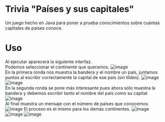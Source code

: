 # Trivia "Países y sus capitales"
Un juego hecho en Java para poner a prueba conocimientos sobre cuántas capitales de países conoce.

# Uso
Al ejecutar aparecerá la siguiente interfaz.<br>
Podemos seleccionar el continente que queramos.
![image](https://user-images.githubusercontent.com/106128245/175450101-31356dec-b074-4fd9-bbb9-710a73642d8f.png)
<br>
En la primera ronda nos muestra la bandera y el nombre un país, juntamos puntos al escribir correctamente la capital de ese país (sin tildes).
![image](https://user-images.githubusercontent.com/106128245/175450311-74e7db10-96ee-41a4-aea2-125baa5e4161.png)
![image](https://user-images.githubusercontent.com/106128245/175450374-aa280c0c-c8ea-457f-bb24-721715c62a71.png)
<br>
En la segunda ronda se pone más interesante pues ahora sólo muestra la bandera y debemos escribir tanto el nombre del país como su capital.
![image](https://user-images.githubusercontent.com/106128245/175450457-9acdf3b4-7d1c-45f5-81d6-195c7feb3ada.png)
<br>
Al final muestra un mensaje con el número de países que conocemos.
![image](https://user-images.githubusercontent.com/106128245/175450571-08260235-7855-46d0-b3ab-a8444259ca64.png)
El proceso es el mismo para los demás continentes.
![image](https://user-images.githubusercontent.com/106128245/175450691-4c197eac-bbfe-46a3-986f-2e706821f3f0.png)
![image](https://user-images.githubusercontent.com/106128245/175450735-ce95e9f5-276f-4bc8-8916-0ce7383381f9.png)
![image](https://user-images.githubusercontent.com/106128245/175450802-a0c9e2f0-f83c-4fe6-9898-ae5e94e463d8.png)
